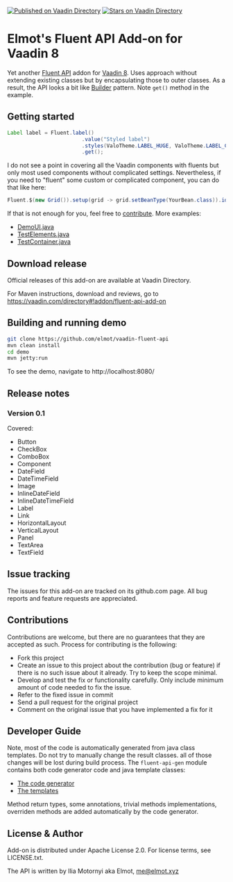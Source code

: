[![Published on Vaadin  Directory](https://img.shields.io/badge/Vaadin%20Directory-published-00b4f0.svg)](https://vaadin.com/directory/component/fluent-api-add-on)
[![Stars on Vaadin Directory](https://img.shields.io/vaadin-directory/star/fluent-api-add-on.svg)](https://vaadin.com/directory/component/fluent-api-add-on)

# Elmot's Fluent API Add-on for Vaadin 8

Yet another [Fluent API](https://en.wikipedia.org/wiki/Fluent_interface) addon 
for [Vaadin 8](https://vaadin.com/framework). Uses approach without extending 
existing classes but by encapsulating those to outer classes. As a result, the 
API looks a bit like [Builder](https://en.wikipedia.org/wiki/Builder_pattern) pattern. 
Note ```get()``` method in the example.  

## Getting started

```java
Label label = Fluent.label()
                        .value("Styled label")
                        .styles(ValoTheme.LABEL_HUGE, ValoTheme.LABEL_COLORED)
                        .get();
```
I do not see a point in covering all the Vaadin components with fluents but only most 
used components without complicated settings. Nevertheless, if you need to "fluent" 
some custom or complicated component, you can do that like here: 
```java
Fluent.$(new Grid()).setup(grid -> grid.setBeanType(YourBean.class)).id("grid");
```
If that is not enough for you, feel free to [contribute](#contributions).
More examples: 
 * [DemoUI.java](fluent-api-demo/src/main/java/org/vaadin/addon/elmot/fluent/demo/DemoUI.java)
 * [TestElements.java](fluent-api-gen/src/test/java/org/vaadin/addon/elmot/fluenttest/TestElements.java)
 * [TestContainer.java](fluent-api-addon/src/test/java/org/vaadin/addon/elmot/fluent/TestContainer.java)



## Download release

Official releases of this add-on are available at Vaadin Directory. 

For Maven instructions, download and reviews, go to https://vaadin.com/directory#!addon/fluent-api-add-on

## Building and running demo
```bash
git clone https://github.com/elmot/vaadin-fluent-api
mvn clean install
cd demo
mvn jetty:run
```

To see the demo, navigate to http://localhost:8080/

## Release notes

### Version 0.1
Covered: 
* Button
* CheckBox
* ComboBox
* Component
* DateField
* DateTimeField
* Image
* InlineDateField
* InlineDateTimeField
* Label
* Link
* HorizontalLayout
* VerticalLayout
* Panel
* TextArea
* TextField

## Issue tracking

The issues for this add-on are tracked on its github.com page. All bug reports 
and feature requests are appreciated. 

## Contributions

Contributions are welcome, but there are no guarantees that they are accepted as
 such. Process for contributing is the following:
- Fork this project
- Create an issue to this project about the contribution (bug or feature) if 
there is no such issue about it already. Try to keep the scope minimal.
- Develop and test the fix or functionality carefully. Only include minimum 
amount of code needed to fix the issue.
- Refer to the fixed issue in commit
- Send a pull request for the original project
- Comment on the original issue that you have implemented a fix for it

## Developer Guide
Note, most of the code is automatically generated from java class templates. 
Do not try to manually change the result classes. all of those changes will be lost during build process.
The ``fluent-api-gen`` module contains both code generator code and java template classes:  
* [The code generator](fluent-api-gen/src/main/java/org/vaadin/addon/elmot/fluent/gen/Generator.java)
* [The templates](fluent-api-gen/src/main/java/org/vaadin/addon/elmot/fluent/templates/impl) 

Method return types, some annotations, trivial methods implementations, overriden 
methods are added automatically by the code generator.

## License & Author

Add-on is distributed under Apache License 2.0. For license terms, see LICENSE.txt.

The API is written by Ilia Motornyi aka Elmot, me@elmot.xyz
